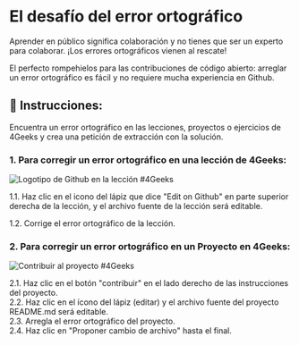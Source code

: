 # El desafío del error ortográfico

Aprender en público significa colaboración y no tienes que ser un experto para colaborar. ¡Los errores ortográficos vienen al rescate!

El perfecto rompehielos para las contribuciones de código abierto: arreglar un error ortográfico es fácil y no requiere mucha experiencia en Github.

## 📝 Instrucciones:

Encuentra un error ortográfico en las lecciones, proyectos o ejercicios de 4Geeks y crea una petición de extracción con la solución.

### 1. Para corregir un error ortográfico en una lección de 4Geeks:  

![Logotipo de Github en la lección #4Geeks](https://github.com/breatheco-de/the-misspell-chalenge/blob/master/github-logo.png?raw=true)

1.1. Haz clic en el icono del lápiz que dice "Edit on Github" en parte superior derecha de la lección, y el archivo fuente de la lección será editable.

1.2. Corrige el error ortográfico de la lección.

### 2. Para corregir un error ortográfico en un Proyecto en 4Geeks:

![Contribuir al proyecto #4Geeks](https://github.com/breatheco-de/the-misspell-chalenge/blob/master/47f0f5df-32df-4367-ad5f-0b838fe6dcb9.png?raw=true)

2.1. Haz clic en el botón "contribuir" en el lado derecho de las instrucciones del proyecto.  
2.2. Haz clic en el ícono del lápiz (editar) y el archivo fuente del proyecto README.md será editable.  
2.3. Arregla el error ortográfico del proyecto.  
2.4. Haz clic en "Proponer cambio de archivo" hasta el final. 
